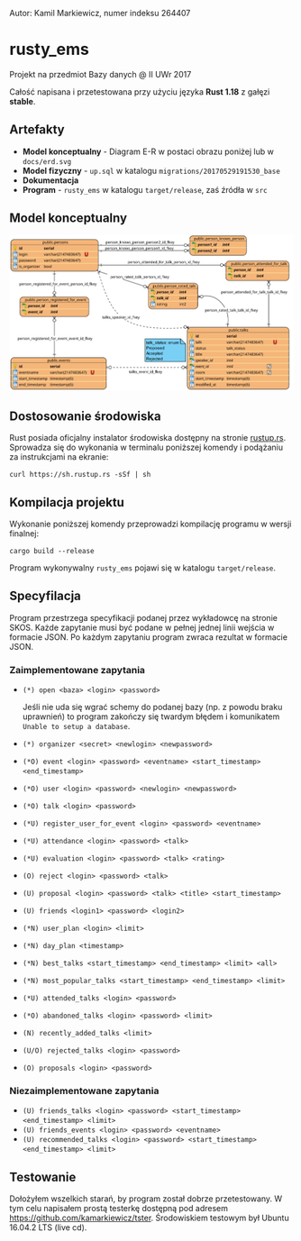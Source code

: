 Autor: Kamil Markiewicz, numer indeksu 264407

# rusty_ems

Projekt na przedmiot Bazy danych @ II UWr 2017

Całość napisana i przetestowana przy użyciu języka **Rust 1.18** z gałęzi **stable**.

## Artefakty

- **Model konceptualny** - Diagram E-R w postaci obrazu poniżej lub w `docs/erd.svg`
- **Model fizyczny** - `up.sql` w katalogu `migrations/20170529191530_base`
- **Dokumentacja**
- **Program** - `rusty_ems` w katalogu `target/release`, zaś źródła w `src`

## Model konceptualny

![Diagram E-R](erd.svg)

## Dostosowanie środowiska

Rust posiada oficjalny instalator środowiska dostępny na stronie [rustup.rs](https://rustup.rs/).
Sprowadza się do wykonania w terminalu poniższej komendy i podążaniu za instrukcjami na ekranie:
```
curl https://sh.rustup.rs -sSf | sh
```

## Kompilacja projektu

Wykonanie poniższej komendy przeprowadzi kompilację programu w wersji finalnej:
```
cargo build --release
```
Program wykonywalny `rusty_ems` pojawi się w katalogu `target/release`.

## Specyfilacja

Program przestrzega specyfikacji podanej przez wykładowcę na stronie SKOS.
Każde zapytanie musi być podane w pełnej jednej linii wejścia w formacie JSON.
Po każdym zapytaniu program zwraca rezultat w formacie JSON.

### Zaimplementowane zapytania

 - `(*) open <baza> <login> <password>`
   
    Jeśli nie uda się wgrać schemy do podanej bazy (np. z powodu braku uprawnień) to program zakończy się twardym błędem i komunikatem `Unable to setup a database`.
 
 - `(*) organizer <secret> <newlogin> <newpassword>`
 - `(*O) event <login> <password> <eventname> <start_timestamp> <end_timestamp>`
 - `(*O) user <login> <password> <newlogin> <newpassword>`
 - `(*O) talk <login> <password>`
 - `(*U) register_user_for_event <login> <password> <eventname>`
 - `(*U) attendance <login> <password> <talk>`
 - `(*U) evaluation <login> <password> <talk> <rating>`
 - `(O) reject <login> <password> <talk>`
 - `(U) proposal <login> <password> <talk> <title> <start_timestamp>`
 - `(U) friends <login1> <password> <login2>`
 - `(*N) user_plan <login> <limit>`
 - `(*N) day_plan <timestamp>`
 - `(*N) best_talks <start_timestamp> <end_timestamp> <limit> <all>`
 - `(*N) most_popular_talks <start_timestamp> <end_timestamp> <limit>`
 - `(*U) attended_talks <login> <password>`
 - `(*O) abandoned_talks <login> <password> <limit>`
 - `(N) recently_added_talks <limit>`
 - `(U/O) rejected_talks <login> <password>`
 - `(O) proposals <login> <password>`

 ### Niezaimplementowane zapytania
 
 - `(U) friends_talks <login> <password> <start_timestamp> <end_timestamp> <limit>`
 - `(U) friends_events <login> <password> <eventname>`
 - `(U) recommended_talks <login> <password> <start_timestamp> <end_timestamp> <limit>`

## Testowanie

Dołożyłem wszelkich starań, by program został dobrze przetestowany.
W tym celu napisałem prostą testerkę dostępną pod adresem <https://github.com/kamarkiewicz/tster>.
Środowiskiem testowym był Ubuntu 16.04.2 LTS (live cd).
